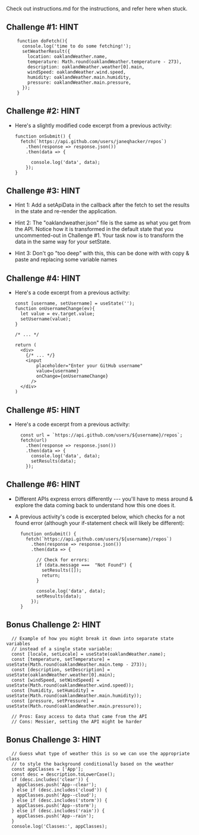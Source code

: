 Check out instructions.md for the instructions, and refer here when stuck.



Challenge #1: HINT
-------------------------------------------------------------------------


        function doFetch(){
          console.log('time to do some fetching!');
          setWeatherResult({
            location: oaklandWeather.name,
            temperature: Math.round(oaklandWeather.temperature - 273),
            description: oaklandWeather.weather[0].main,
            windSpeed: oaklandWeather.wind.speed,
            humidity: oaklandWeather.main.humidity,
            pressure: oaklandWeather.main.pressure,
          });
        }



Challenge #2: HINT
-------------------------------------------------------------------------

- Here's a slightly modified code excerpt from a previous activity:

      function onSubmit() {
        fetch(`https://api.github.com/users/janeqhacker/repos`)
          .then(response => response.json())
          .then(data => {

            console.log('data', data);
          });
      }




Challenge #3: HINT
-------------------------------------------------------------------------

- Hint 1: Add a setApiData in the callback after the fetch to set the results
  in the state and re-render the application.

- Hint 2: The "oaklandweather.json" file is the same as what you get from the
  API. Notice how it is transformed in the default state that you
  uncommented-out in Challenge #1. Your task now is to transform the data in
  the same way for your setState.

- Hint 3: Don't go "too deep" with this, this can be done with with copy &
  paste and replacing some variable names




Challenge #4: HINT
-------------------------------------------------------------------------

- Here's a code excerpt from a previous activity:


      const [username, setUsername] = useState('');
      function onUsernameChange(ev){
        let value = ev.target.value;
        setUsername(value);
      }

      /* ... */

      return (
        <div>
          {/* ... */}
          <input
              placeholder="Enter your GitHub username"
              value={username}
              onChange={onUsernameChange}
            />
        </div>
      )




Challenge #5: HINT
-------------------------------------------------------------------------


- Here's a code excerpt from a previous activity:

        const url = `https://api.github.com/users/${username}/repos`;
        fetch(url)
          .then(response => response.json())
          .then(data => {
            console.log('data', data);
            setResults(data);
          });




Challenge #6: HINT
-------------------------------------------------------------------------

- Different APIs express errors differently --- you'll have to mess around &
  explore the data coming back to understand how this one does it.

- A previous activity's code is excerpted below, which checks for a not found
  error (although your if-statement check will likely be different):


        function onSubmit() {
          fetch(`https://api.github.com/users/${username}/repos`)
            .then(response => response.json())
            .then(data => {

              // Check for errors:
              if (data.message ===  "Not Found") {
                setResults([]);
                return;
              }

              console.log('data', data);
              setResults(data);
            });
        }



Bonus Challenge 2: HINT
-------------------------------------


      // Example of how you might break it down into separate state variables
      // instead of a single state variable:
      const [locale, setLocale] = useState(oaklandWeather.name);
      const [temperature, setTemperature] = useState(Math.round(oaklandWeather.main.temp - 273));
      const [description, setDescription] = useState(oaklandWeather.weather[0].main);
      const [windSpeed, setWindSpeed] = useState(Math.round(oaklandWeather.wind.speed));
      const [humidity, setHumidity] = useState(Math.round(oaklandWeather.main.humidity));
      const [pressure, setPressure] = useState(Math.round(oaklandWeather.main.pressure));

      // Pros: Easy access to data that came from the API
      // Cons: Messier, setting the API might be harder


Bonus Challenge 3: HINT
-------------------------------------

      // Guess what type of weather this is so we can use the appropriate class
      // to style the background conditionally based on the weather
      const appClasses = ['App'];
      const desc = description.toLowerCase();
      if (desc.includes('clear')) {
        appClasses.push('App--clear');
      } else if (desc.includes('cloud')) {
        appClasses.push('App--cloud');
      } else if (desc.includes('storm')) {
        appClasses.push('App--storm');
      } else if (desc.includes('rain')) {
        appClasses.push('App--rain');
      }
      console.log('Classes:', appClasses);


